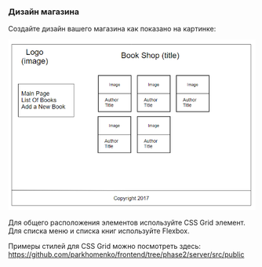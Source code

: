 ### Дизайн магазина

Создайте дизайн вашего магазина как показано на картинке:

![Book Shop Mockup](mock.png "Book Shop Mockup")

Для общего расположения элементов используйте CSS Grid элемент.
Для списка меню и списка книг используйте Flexbox.

Примеры стилей для CSS Grid можно посмотреть здесь:
https://github.com/parkhomenko/frontend/tree/phase2/server/src/public

